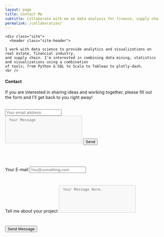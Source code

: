 ```yaml
---
layout: page
title: Contact Me
subtitle: Collaborate with me on data analysis for finance, supply chain or real estate
permalink: /collaboration/
---
```

<html lang="en">

  <body>

    <div class="site">
      <header class="site-header">

<!-- site-header -->
   <div class="page-content">

    I work with data science to provide analytics and visualizations on real estate, financial industry, 
    and supply chain. I'm interested in combining data mining, statistics and visualizations using a combination
    of tools; from Python & SQL to Scala to Tableau to plotly-dash.
	<br />

   </div>

<!--
<h2> Customers </h2>

<div class="projects">
  <div class="grid no-gutters">
    <div class="unit half">
      <div class="project">
        <h4 class="project-title"><a href="https://www.certace.com/" target="_blank">certace</a></h4>
        <p><img src="/assets/img/certace.png" width='800'></p>
      </div>
    </div>
    
    <div class="unit half">
      <div class="project">
        <h4 class="project-title"><a href="http://alphacruncher.com/" target='_blank'>alphacruncher</a></h4>
        <p><img src="/assets/img/alphacruncher.svg" width='800'></p>
      </div>
    </div>

  </div>
</div>
-->

<h4> Contact </h4>

If you are interested in sharing ideas and working together, please fill out the form and I'll get back to you right away!
<br/>
<html>
<head>
<style> 
textarea {
  width: 50%;
  height: 90px;
  padding: 6px 12px;
  box-sizing: border-box;
  border: 1px solid #ccc;
  border-radius: 1px;
  background-color: #f8f8f8;
  font-size: 12px;
  resize: none;
}
</style>
</head>
</html>

<br/>
    <div id='formview'>
      <form action="https://formspree.io/gugolwifi@gmail.com" method="POST" class="cform">
        <input type="email" name="email" placeholder="Your email address">
        <br/>
        <textarea type="message" placeholder="Your Message"></textarea>
          <input type="hidden" name="_subject" value="request">
          <input type="text" name="_gotcha" style="display:none">
          <button type="submit">Send</button>
      </form>
    </div>

<br />

<html>
  <head>
    <style>
      div.elem-group {
  margin: 40px 0;
}

label {
  display: block;
  font-family: 'Aleo';
  padding-bottom: 4px;
  font-size: 1.25em;
}

input, select, textarea {
  border-radius: 2px;
  border: 1px solid #ccc;
  box-sizing: border-box;
  font-size: 1.25em;
  font-family: 'Aleo';
  width: 500px;
  padding: 8px;
}

textarea {
  height: 250px;
}

button {
  height: 50px;
  background: green;
  color: white;
  border: 2px solid darkgreen;
  font-size: 1.25em;
  font-family: 'Aleo';
  border-radius: 4px;
  cursor: pointer;
}

button:hover {
  border: 2px solid black;
}
</style>
</head>
</html>


<form action="contact.php" method="post">
  <div class="elem-group">
    <label for="email">Your E-mail</label>
    <input type="email" id="email" name="visitor_email" placeholder="You@something.com" required>
  </div>
  <div class="elem-group">
    <label for="message">Tell me about your project</label>
    <textarea id="message" name="visitor_message" placeholder="Your Message Here." required></textarea>
  </div>
  <button type="submit">Send Message</button>
</form>
